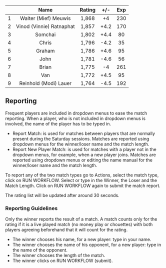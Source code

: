 | |Name|Rating|+/-|Exp|
|-|:--:|:----:|:-:|:-:|
|1|Walter (Mief) Meuwis|1,868|+4|230|
|2|Vinod (Vinnie) Ratnaphat|1,857|+4.2|170|
|3|Somchai|1,802|+4.4|80|
|4|Chris|1,796|-4.2|35|
|5|Graham|1,786|+4.6|95|
|6|John|1,781|-4.6|56|
|7|Brian|1,775|-4|261|
|8|Van|1,772|+4.5|95|
|9|Reinhold (Modi) Lauer|1,764|-4.5|192|

 

## Reporting

Frequent players are included in dropdown menus to ease the match reporting.
When a player, who is not included in dropdown menus is involved, the name of the player has to be typed in.

- Report Match:  is used for matches between players that are normally present during the Saturday sessions.
Matches are reported using dropdown menus for the winner/loser name and the match length.
- Report New Player Match:  is used for matches with a player not in the dropdown menus, for example, when a new player joins.
Matches are reported using dropdown menus or editing the name manual for the winner/loser name and the match length.

To report any of the two match types go to Actions, select the match type, click on RUN WORKFLOW.
Select or type in the Winner, the Loser and the Match Length.
Click on RUN WORKFLOW again to submit the match report.

The rating list will be updated after around 30 seconds.

### Reporting Guidelines

Only the winner reports the result of a match.
A match counts only for the rating if it is a live played match (no money play or chouettes)
with both players agreeing beforehand that it will count for the rating.

- The winner chooses his name, for a new player: type in your name.
- The winner chooses the name of his opponent, for a new player: type in the name of the opponent.
- The winner chooses the length of the match.
- The winner clicks on RUN WORKFLOW (submit).
